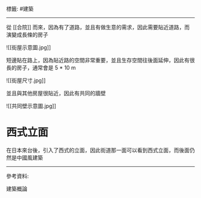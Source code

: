 標籤: #建築 

---

從 [[合院]] 而來，因為有了道路，並且有做生意的需求，因此需要貼近道路，而演變成長條的房子

![[街屋示意圖.jpg]]

短邊貼在路上，因為貼近路的空間非常重要，並且生存空間往後面延伸，因此有很長的房子，通常會是 5 * 10 m

![[街屋尺寸.jpg]]

並且與其他房屋很貼近，因此有共同的牆壁

![[共同壁示意圖.jpg]]

# 西式立面

在日本來台後，引入了西式的立面，因此街道那一面可以看到西式立面，而後面仍然是中國風建築



---

參考資料:

建築概論